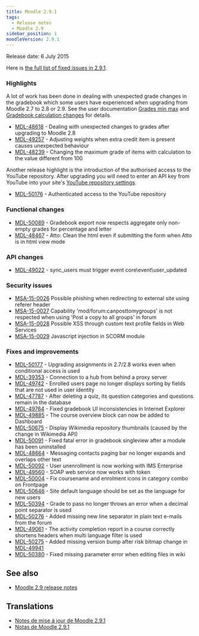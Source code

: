 ```yaml
---
title: Moodle 2.9.1
tags:
  - Release notes
  - Moodle 2.9
sidebar_position: 1
moodleVersion: 2.9.1
---
```

Release date: 6 July 2015

Here is [the full list of fixed issues in 2.9.1](https://tracker.moodle.org/secure/IssueNavigator!executeAdvanced.jspa?jqlQuery=project+%3D+mdl+AND+resolution+%3D+fixed+AND+fixVersion+in+%28%222.9.1%22%29+ORDER+BY+priority+DESC&runQuery=true&clear=true).

### Highlights

A lot of work has been done in dealing with unexpected grade changes in the gradebook which some users have experienced when upgrading from Moodle 2.7 to 2.8 or 2.9. See the user documentation [Grades min max](https://docs.moodle.org/29/en/Grades_min_max) and [Gradebook calculation changes](https://docs.moodle.org/29/en/Gradebook_calculation_changes) for details.

- [MDL-48618](https://tracker.moodle.org/browse/MDL-48618) - Dealing with unexpected changes to grades after upgrading to Moodle 2.8
- [MDL-49257](https://tracker.moodle.org/browse/MDL-49257) - Adjusting weights when extra credit item is present causes unexpected behaviour
- [MDL-48239](https://tracker.moodle.org/browse/MDL-48239) - Changing the maximum grade of items with calculation to the value different from 100

Another release highlight is the introduction of the authorised access to the YouTube repository. After upgrading you will need to enter an API key from YouTube into your site's [YouTube repository settings](https://docs.moodle.org/en/Youtube_videos_repository).

- [MDL-50176](https://tracker.moodle.org/browse/MDL-50176) - Authenticated access to the YouTube repository

### Functional changes

- [MDL-50089](https://tracker.moodle.org/browse/MDL-50089) - Gradebook export now respects aggregate only non-empty grades for percentage and letter
- [MDL-48467](https://tracker.moodle.org/browse/MDL-48467) - Atto: Clean the html even if submitting the form when Atto is in html view mode

### API changes

- [MDL-49022](https://tracker.moodle.org/browse/MDL-49022) - sync_users must trigger event core\event\user_updated

### Security issues

- [MSA-15-0026](https://moodle.org/mod/forum/discuss.php?d=316662) Possible phishing when redirecting to external site using referer header
- [MSA-15-0027](https://moodle.org/mod/forum/discuss.php?d=316663) Capability 'mod/forum:canposttomygroups' is not respected when using 'Post a copy to all groups' in forum
- [MSA-15-0028](https://moodle.org/mod/forum/discuss.php?d=316664) Possible XSS through custom text profile fields in Web Services
- [MSA-15-0029](https://moodle.org/mod/forum/discuss.php?d=316665) Javascript injection in SCORM module

### Fixes and improvements

- [MDL-50177](https://tracker.moodle.org/browse/MDL-50177) - Upgrading assignments in 2.7/2.8 works even when conditional access is used
- [MDL-39353](https://tracker.moodle.org/browse/MDL-39353) - Connection to a hub from behind a proxy server
- [MDL-49742](https://tracker.moodle.org/browse/MDL-49742) - Enrolled users page no longer displays sorting by fields that are not used in user identity
- [MDL-47787](https://tracker.moodle.org/browse/MDL-47787) - After deleting a quiz, its question categories and questions remain in the database
- [MDL-49764](https://tracker.moodle.org/browse/MDL-49764) - Fixed gradebook UI inconsistencies in Internet Explorer
- [MDL-49885](https://tracker.moodle.org/browse/MDL-49885) - The course overview block can now be added to Dashboard
- [MDL-50675](https://tracker.moodle.org/browse/MDL-50675) - Display Wikimedia repository thumbnails (caused by the change in Wikimedia API)
- [MDL-50091](https://tracker.moodle.org/browse/MDL-50091) - Fixed fatal error in gradebook singleview after a module has been uninstalled
- [MDL-48664](https://tracker.moodle.org/browse/MDL-48664) - Messaging contacts paging bar no longer expands and overlaps other text
- [MDL-50092](https://tracker.moodle.org/browse/MDL-50092) - User unenrollment is now working with IMS Enterprise
- [MDL-49560](https://tracker.moodle.org/browse/MDL-49560) - SOAP web service now works with token
- [MDL-50004](https://tracker.moodle.org/browse/MDL-50004) - Fix coursename and enrolment icons in category combo on Frontpage
- [MDL-50646](https://tracker.moodle.org/browse/MDL-50646) - Site default language should be set as the language for new users
- [MDL-50394](https://tracker.moodle.org/browse/MDL-50394) - Grade to pass no longer throws an error when a decimal point separator is used
- [MDL-50276](https://tracker.moodle.org/browse/MDL-50276) - Added missing new line separator in plain text e-mails from the forum
- [MDL-49061](https://tracker.moodle.org/browse/MDL-49061) - The activity completion report in a course correctly shortens headers when multi language filter is used
- [MDL-50275](https://tracker.moodle.org/browse/MDL-50275) - Added missing version bump after risk bitmap change in [MDL-49941](https://tracker.moodle.org/browse/MDL-49941)
- [MDL-50380](https://tracker.moodle.org/browse/MDL-50380) - Fixed missing parameter error when editing files in wiki

## See also

- [Moodle 2.9 release notes](/general/releases/2.9)

## Translations

- [Notes de mise à jour de Moodle 2.9.1](https://docs.moodle.org/fr/Notes_de_mise_à_jour_de_Moodle_2.9.1)
- [Notas de Moodle 2.9.1](https://docs.moodle.org/es/Notas_de_Moodle_2.9.1)
